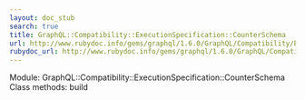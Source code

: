 ```yaml
---
layout: doc_stub
search: true
title: GraphQL::Compatibility::ExecutionSpecification::CounterSchema
url: http://www.rubydoc.info/gems/graphql/1.6.0/GraphQL/Compatibility/ExecutionSpecification/CounterSchema
rubydoc_url: http://www.rubydoc.info/gems/graphql/1.6.0/GraphQL/Compatibility/ExecutionSpecification/CounterSchema
---
```


Module: GraphQL::Compatibility::ExecutionSpecification::CounterSchema
Class methods:
build


